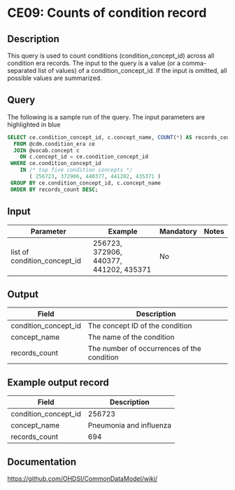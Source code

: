 <!---
Group:condition era
Name:CE09 Counts of condition record
Author:Patrick Ryan
CDM Version: 5.3
-->

# CE09: Counts of condition record

## Description
This query is used to count conditions (condition_concept_id) across all condition era records. The input to the query is a value (or a comma-separated list of values) of a condition_concept_id. If the input is omitted, all possible values are summarized.

## Query
The following is a sample run of the query. The input parameters are highlighted in  blue

```sql
SELECT ce.condition_concept_id, c.concept_name, COUNT(*) AS records_count
  FROM @cdm.condition_era ce
  JOIN @vocab.concept c
    ON c.concept_id = ce.condition_concept_id
 WHERE ce.condition_concept_id
    IN /* top five condition concepts */
       ( 256723, 372906, 440377, 441202, 435371 )
 GROUP BY ce.condition_concept_id, c.concept_name
 ORDER BY records_count DESC;
```
## Input

|  Parameter |  Example |  Mandatory |  Notes |
| --- | --- | --- | --- |
| list of condition_concept_id | 256723, 372906, 440377, 441202, 435371 | No |   |

## Output

|  Field |  Description |
| --- | --- |
| condition_concept_id | The concept ID of the condition |
| concept_name | The name of the condition |
| records_count | The number of occurrences of the condition |

## Example output record

|  Field |  Description |
| --- | --- |
| condition_concept_id | 256723 |
| concept_name | Pneumonia and influenza |
| records_count | 694 |

## Documentation
https://github.com/OHDSI/CommonDataModel/wiki/
